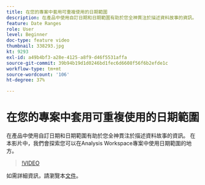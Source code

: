 ```yaml
---
title: 在您的專案中套用可重複使用的日期範圍
description: 在產品中使用自訂日期和日期範圍有助於您全神貫注於描述資料故事的資訊。 在本影片中，我們會探索您可以在 Analysis Workspace 專案中使用資料範圍的地方。
feature: Date Ranges
role: User
level: Beginner
doc-type: feature video
thumbnail: 338293.jpg
kt: 9293
exl-id: a49b4bf3-a28e-4125-a8f9-d46f5531affa
source-git-commit: 39b94b19d1d0246bd1fec6d6608f56f6b2efde1c
workflow-type: tm+mt
source-wordcount: '106'
ht-degree: 37%

---
```


# 在您的專案中套用可重複使用的日期範圍

在產品中使用自訂日期和日期範圍有助於您全神貫注於描述資料故事的資訊。 在本影片中，我們會探索您可以在Analysis Workspace專案中使用日期範圍的地方。

>[!VIDEO](https://video.tv.adobe.com/v/338293/?quality=12&learn=on)

如需詳細資訊，請瀏覽本[文件](https://experienceleague.adobe.com/zh-hant/docs/analytics/analyze/analysis-workspace/components/calendar-date-ranges/calendar)。
